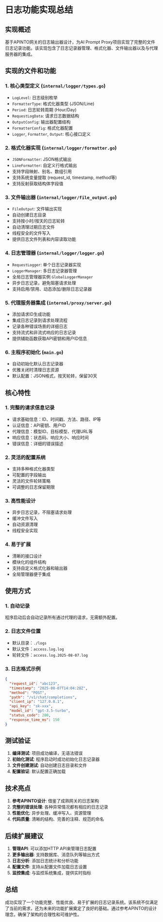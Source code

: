# 日志功能实现总结

## 实现概述

基于APINTO网关的日志输出器设计，为AI Prompt Proxy项目实现了完整的文件日志记录功能。该实现包含了日志记录器管理、格式化器、文件输出器以及与代理服务器的集成。

## 实现的文件和功能

### 1. 核心类型定义 (`internal/logger/types.go`)
- `LogLevel`: 日志级别枚举
- `FormatterType`: 格式化器类型 (JSON/Line)
- `Period`: 日志轮转周期 (Hour/Day)
- `RequestLogData`: 请求日志数据结构
- `OutputConfig`: 输出器配置结构
- `FormatterConfig`: 格式化器配置
- `Logger`, `Formatter`, `Output`: 核心接口定义

### 2. 格式化器实现 (`internal/logger/formatter.go`)
- `JSONFormatter`: JSON格式输出
- `LineFormatter`: 自定义行格式输出
- 支持字段映射、别名、数组引用
- 支持系统变量提取 (request_id, timestamp, method等)
- 支持反射获取结构体字段值

### 3. 文件输出器 (`internal/logger/file_output.go`)
- `FileOutput`: 文件输出实现
- 自动创建日志目录
- 支持按小时/按天的日志轮转
- 自动清理过期日志文件
- 线程安全的文件写入
- 提供日志文件列表和内容读取功能

### 4. 日志管理器 (`internal/logger/logger.go`)
- `RequestLogger`: 单个日志记录器实现
- `LoggerManager`: 多日志记录器管理
- 全局日志管理器实例 `GlobalLoggerManager`
- 异步日志记录，避免阻塞请求处理
- 支持启用/禁用、动态添加/删除日志记录器

### 5. 代理服务器集成 (`internal/proxy/server.go`)
- 添加请求ID生成功能
- 集成日志记录到请求处理流程
- 记录各种错误场景的详细日志
- 支持流式和非流式响应的日志记录
- 提供辅助函数获取API密钥和用户ID信息

### 6. 主程序初始化 (`main.go`)
- 自动初始化默认日志记录器
- 优雅关闭时清理日志资源
- 默认配置：JSON格式，按天轮转，保留30天

## 核心特性

### 1. 完整的请求信息记录
- 请求基础信息：ID、时间戳、方法、路径、IP等
- 认证信息：API密钥、用户ID
- 代理信息：模型ID、目标模型、代理URL等
- 响应信息：状态码、响应大小、响应时间
- 错误信息：详细的错误描述

### 2. 灵活的配置系统
- 支持多种格式化器类型
- 可配置的字段输出
- 灵活的文件轮转策略
- 可调整的日志保留期限

### 3. 高性能设计
- 异步日志记录，不阻塞请求处理
- 缓冲文件写入
- 自动资源清理
- 线程安全实现

### 4. 易于扩展
- 清晰的接口设计
- 模块化的组件结构
- 支持自定义格式化器和输出器
- 全局管理器便于集成

## 使用方式

### 1. 自动记录
程序启动后会自动记录所有通过代理的请求，无需额外配置。

### 2. 日志文件位置
- 默认目录：`./logs`
- 默认文件：`access.log.log`
- 轮转文件：`access.log.2025-08-07.log`

### 3. 日志格式示例
```json
{
  "request_id": "abc123",
  "timestamp": "2025-08-07T14:04:28Z",
  "method": "POST",
  "path": "/v1/chat/completions",
  "client_ip": "127.0.0.1",
  "api_key": "sk-xxx",
  "model_id": "gpt-3.5-turbo",
  "status_code": 200,
  "response_time_ms": 150
}
```

## 测试验证

1. **编译测试**: 项目成功编译，无语法错误
2. **初始化测试**: 程序启动时成功初始化日志记录器
3. **文件创建测试**: 自动创建日志目录和文件
4. **配置验证**: 默认配置正确加载

## 技术亮点

1. **参考APINTO设计**: 借鉴了成熟网关的日志架构
2. **完整的错误处理**: 各种异常情况都有相应的日志记录
3. **性能优化**: 异步处理、缓冲写入、资源管理
4. **代码质量**: 清晰的结构、完善的注释、规范的命名

## 后续扩展建议

1. **管理API**: 可以添加HTTP API来管理日志配置
2. **更多输出器**: 支持数据库、消息队列等输出方式
3. **日志分析**: 添加日志统计和分析功能
4. **配置文件**: 支持从配置文件加载日志设置
5. **监控集成**: 与监控系统集成，提供实时指标

## 总结

成功实现了一个功能完整、性能优良、易于扩展的日志记录系统。该系统不仅满足了当前的需求，还为未来的功能扩展奠定了良好的基础。通过参考APINTO的设计理念，确保了架构的合理性和可维护性。
